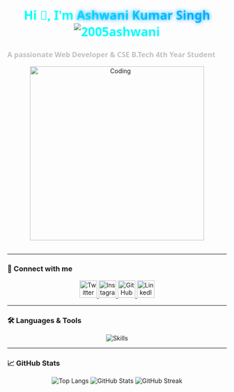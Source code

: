 <div align="center">
  <h1 style="color: #00ffff; font-family: 'Segoe UI', Tahoma, Geneva, Verdana, sans-serif; transition: all 0.8s ease-in-out;">
    Hi 👋, I'm <span style="background: linear-gradient(to right, #00ffff, #00aaff); -webkit-background-clip: text; -webkit-text-fill-color: transparent; font-weight: 700; text-shadow: 0 0 10px #00aaff;">Ashwani Kumar Singh</span>
    
    
  <img src="https://komarev.com/ghpvc/?username=2005ashwani&label=Profile%20views&color=blue&style=flat" alt="2005ashwani" />
</div>
    
  </h1>
  <h3 style="color: #c0c0c0; font-family: 'Segoe UI', Tahoma, Geneva, Verdana, sans-serif;">A passionate Web Developer & CSE B.Tech 4th Year Student</h3>
</div>

<div align="center">
  <a href="https://github.com/2005Ashwani">
    <img src="https://user-images.githubusercontent.com/65373279/148280039-301b677b-74e7-49f8-af75-15e7c9253d74.png" alt="Coding" width="400" />
  </a>
</div>

<br/>

---

### 🔗 Connect with me
<p align="center">
  <a href="https://twitter.com/ashwanikumars05" target="_blank">
    <img src="https://img.icons8.com/fluent/48/000000/twitter.png" alt="Twitter" height="40" width="40"/>
  </a>
  <a href="https://instagram.com/ashwani_kumar_singh_03" target="_blank">
    <img src="https://img.icons8.com/fluent/48/000000/instagram-new.png" alt="Instagram" height="40" width="40"/>
  </a>
  <a href="https://github.com/2005Ashwani" target="_blank">
    <img src="https://img.icons8.com/fluency/48/000000/github.png" alt="GitHub" height="40" width="40"/>
  </a>
    <a href="https://www.linkedin.com/in/2005ashwani/" target="_blank">
<img src="https://img.icons8.com/fluency/48/linkedin.png" alt="LinkedIn" height="40" width="40"/>
  </a>
</p>

---

### 🛠️ Languages & Tools
<p align="center">
  <img src="https://skillicons.dev/icons?i=html,css,tailwind,js,react,nodejs,express,mongodb,mongoose,postman,python,c,git,linux" alt="Skills" />
</p>

---

### 📈 GitHub Stats
<p align="center">
  <img src="https://github-readme-stats.vercel.app/api/top-langs?username=2005ashwani&show_icons=true&locale=en&layout=compact&theme=dark" alt="Top Langs" />
  <img src="https://github-readme-stats.vercel.app/api?username=2005ashwani&show_icons=true&locale=en&theme=dark" alt="GitHub Stats" />
  <img src="https://github-readme-streak-stats.herokuapp.com/?user=2005ashwani&theme=dark" alt="GitHub Streak" />
</p>
